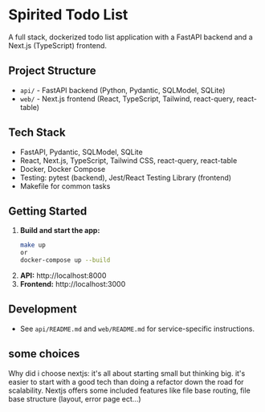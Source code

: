 # Spirited Todo List

A full stack, dockerized todo list application with a FastAPI backend and a Next.js (TypeScript) frontend.

## Project Structure

- `api/` - FastAPI backend (Python, Pydantic, SQLModel, SQLite)
- `web/` - Next.js frontend (React, TypeScript, Tailwind, react-query, react-table)

## Tech Stack

- FastAPI, Pydantic, SQLModel, SQLite
- React, Next.js, TypeScript, Tailwind CSS, react-query, react-table
- Docker, Docker Compose
- Testing: pytest (backend), Jest/React Testing Library (frontend)
- Makefile for common tasks

## Getting Started

1. **Build and start the app:**
   ```sh
   make up 
   or 
   docker-compose up --build
   ```
2. **API:** http://localhost:8000
3. **Frontend:** http://localhost:3000

## Development
- See `api/README.md` and `web/README.md` for service-specific instructions. 

## some choices

Why did i choose nextjs: it's all about starting small but thinking big.
it's easier to start with a good tech than doing a refactor down the road for scalability.
Nextjs offers some included features like file base routing, file base structure (layout, error page ect...) 